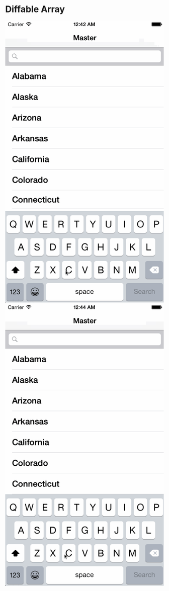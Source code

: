 Diffable Array
==============

![](images/diffable_array_slide.gif)
![](images/diffable_array_fade.gif)
